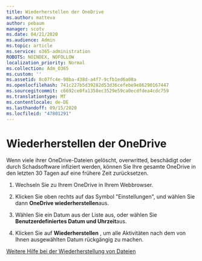 ```yaml
---
title: Wiederherstellen der OneDrive
ms.author: matteva
author: pebaum
manager: scotv
ms.date: 04/21/2020
ms.audience: Admin
ms.topic: article
ms.service: o365-administration
ROBOTS: NOINDEX, NOFOLLOW
localization_priority: Normal
ms.collection: Adm_O365
ms.custom: ''
ms.assetid: 8c07fc4e-98ba-438d-a4f7-9cfb1ed6a08a
ms.openlocfilehash: 741c227b5d39282d53d36cefebe9e86290167447
ms.sourcegitcommit: c6692ce0fa1358ec3529e59ca0ecdfdea4cdc759
ms.translationtype: MT
ms.contentlocale: de-DE
ms.lasthandoff: 09/15/2020
ms.locfileid: "47801291"
---
```

# <a name="restore-your-onedrive"></a>Wiederherstellen der OneDrive

Wenn viele ihrer OneDrive-Dateien gelöscht, overwritted, beschädigt oder durch Schadsoftware infiziert werden, können Sie Ihre gesamte OneDrive in den letzten 30 Tagen auf eine frühere Zeit zurücksetzen.
  
1. Wechseln Sie zu Ihrem OneDrive in Ihrem Webbrowser.
    
2. Klicken Sie oben rechts auf das Symbol "Einstellungen", und wählen Sie dann **OneDrive wiederherstellen**aus.
    
3. Wählen Sie ein Datum aus der Liste aus, oder wählen Sie **Benutzerdefiniertes Datum und Uhrzeit**aus.
    
4. Klicken Sie auf **Wiederherstellen** , um alle Aktivitäten nach dem von Ihnen ausgewählten Datum rückgängig zu machen. 
    
[Weitere Hilfe bei der Wiederherstellung von Dateien](https://go.microsoft.com/fwlink/?linkid=872874)
  

